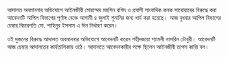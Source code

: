 আদালত অবমাননার অভিযোগে আইনজীবী মোহাম্মদ মহসিন রশিদ ও প্রবাসী সাংবাদিক কনক সারোয়ারের বিরুদ্ধে করা আবেদনটি আপিল বিভাগের পূর্ণাঙ্গ বেঞ্চে আগামী ৪ জুলাই শুনানির জন্য ধার্য করা হয়েছে। আজ বুধবার আপিল বিভাগের চেম্বার বিচারপতি মো. শাহিনুর ইসলাম এ দিন নির্ধারণ করেন।

ওই দুজনের বিরুদ্ধে আদালত অবমাননার অভিযোগে আবেদনটি করেন শহীদজায়া শ্যামলী নাসরিন চৌধুরী। আবেদনটি আজ চেম্বার আদালতের কার্যতালিকায় ওঠে। আদালতে আবেদনকারীর পক্ষে ছিলেন আইনজীবী তাপস কান্তি বল।
